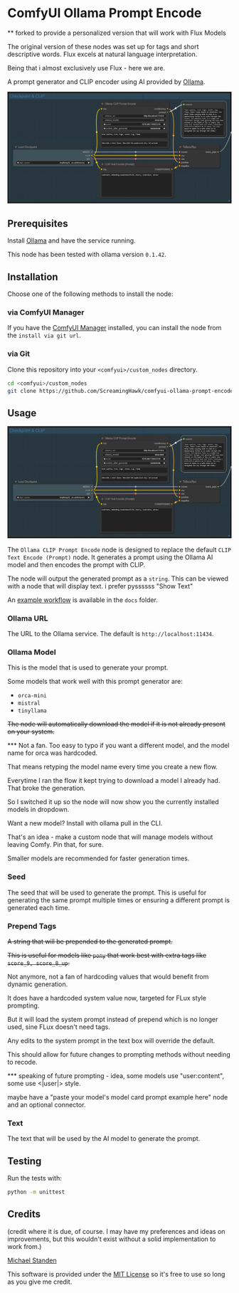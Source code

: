 # ComfyUI Ollama Prompt Encode 

** forked to provide a personalized version that will work with Flux Models

The original version of these nodes was set up for tags and short descriptive words.  Flux excels at natural language interpretation.

Being that i almost exclusively use Flux - here we are.

A prompt generator and CLIP encoder using AI provided by [Ollama](https://ollama.com).

![Example Usage](./docs/usage_1.png)

## Prerequisites

Install [Ollama](https://ollama.com) and have the service running.

This node has been tested with ollama version `0.1.42`.

## Installation

Choose one of the following methods to install the node:

### via ComfyUI Manager

If you have the [ComfyUI Manager](https://github.com/ltdrdata/ComfyUI-Manager) installed, you can install the node from the `install via git url`.

### via Git

Clone this repository into your `<comfyui>/custom_nodes` directory.

```sh
cd <comfyui>/custom_nodes
git clone https://github.com/ScreamingHawk/comfyui-ollama-prompt-encode](https://github.com/Bob-Harper/comfyui-ollama-flux-encode)
```

## Usage

![Example Usage](./docs/usage_1.png)

The `Ollama CLIP Prompt Encode` node is designed to replace the default `CLIP Text Encode (Prompt)` node. It generates a prompt using the Ollama AI model and then encodes the prompt with CLIP.

The node will output the generated prompt as a `string`. This can be viewed with a node that will display text.  i prefer pyssssss "Show Text"

An [example workflow](./docs/ollama_basic_workflow.json) is available in the `docs` folder.

### Ollama URL

The URL to the Ollama service. The default is `http://localhost:11434`.

### Ollama Model

This is the model that is used to generate your prompt.

Some models that work well with this prompt generator are:

- `orca-mini`
- `mistral`
- `tinyllama`

~~The node will automatically download the model if it is not already present on your system.~~

*** Not a fan. Too easy to typo if you want a different model, and the model name for orca was hardcoded.

That means retyping the model name every time you create a new flow.

Everytime I ran the flow it kept trying to download a model I already had.  That broke the generation.  

So I switched it up so the node will now show you the currently installed models in dropdown.  

Want a new model?  Install with ollama pull in the CLI.  

That's an idea - make a custom node that will manage models without leaving Comfy.  Pin that, for sure.

Smaller models are recommended for faster generation times.

### Seed

The seed that will be used to generate the prompt. This is useful for generating the same prompt multiple times or ensuring a different prompt is generated each time.

### Prepend Tags

~~A string that will be prepended to the generated prompt.~~

~~This is useful for models like `pony` that work best with extra tags like `score_9, score_8_up`.~~

Not anymore, not a fan of hardcoding values that would benefit from dynamic generation.  

It does have a hardcoded system value now, targeted for FLux style prompting.  

But it will load the system prompt instead of prepend which is no longer used, sine FLux doesn't need tags.

Any edits to the system prompt in the text box will override the default.

This should allow for future changes to prompting methods without needing to recode. 

*** speaking of future prompting - idea, some models use "user:content", some use <|user|> style.  

maybe have a "paste your model's model card prompt example here" node and an optional connector.

### Text

The text that will be used by the AI model to generate the prompt.

## Testing

Run the tests with:

```sh
python -m unittest
```

## Credits

(credit where it is due, of course.  I may have my preferences and ideas on improvements, but this wouldn't exist without a solid implementation to work from.)

[Michael Standen](https://michael.standen.link)

This software is provided under the [MIT License](https://tldrlegal.com/license/mit-license) so it's free to use so long as you give me credit.
